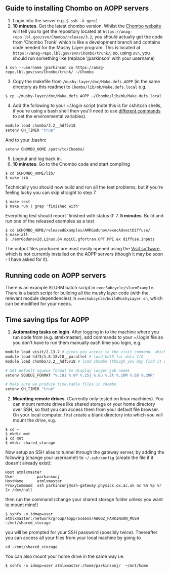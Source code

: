 ## Guide to installing Chombo on AOPP servers

1. Login into the server e.g. `$ ssh -X gyre1`
2. **10 minutes**. Get the latest chombo version. 
Whilst the [Chombo website](https://anag-repo.lbl.gov/chombo-3.2/access.html) will tell you to get the repository located at 
`https://anag-repo.lbl.gov/svn/Chombo/release/3.2`,
you should actually get the code from 'Chombo Trunk' which is like a development branch and contains code needed for the Mushy Layer program. This is located at
`https://anag-repo.lbl.gov/svn/Chombo/trunk/`, 
so, using `svn`, you should run something like (replace 'jparkinson' with your username)
```console
$ svn --username jparkinson co https://anag-repo.lbl.gov/svn/Chombo/trunk/ ~/Chombo
```
3. Copy the makefile from `/mushy-layer/doc/Make.defs.AOPP` (in the same directory as this readme) to `Chombo/lib/mk/Make.defs.local` e.g.
```console
$ cp ~/mushy-layer/doc/Make.defs.AOPP ~/Chombo/lib/mk/Make.defs.local
```
4. Add the following to your ~/.login script (note this is for csh/tcsh shells, if you're using a bash shell then you'll need to use [different commands](https://web.fe.up.pt/~jmcruz/etc/unix/sh-vs-csh.html) to set the environmental variables).
```bash
module load chombo/3.2__hdf5v18
setenv CH_TIMER "true"
```
And to your .bashrc
```bash
setenv CHOMBO_HOME /path/to/Chombo/
```
5. Logout and log back in.
6. **10 minutes**. Go to the Chombo code and start compiling
```console
$ cd $CHOMBO_HOME/lib/
$ make lib
```
Technically you should now build and run all the test problems, but if you're feeling lucky you can skip straight to step 7.
```console
$ make test
$ make run | grep 'finished with'
```
Everything test should report 'finished with status 0'
7. **5 minutes**. Build and run one of the released examples as a test
```console
$ cd $CHOMBO_HOME/releasedExamples/AMRGodunov/execAdvectDiffuse/
$ make all
$ ./amrGodunov2d.Linux.64.mpiCC.gfortran.OPT.MPI.ex diffuse.inputs 
```
The output files produced are most easily opened using the [Visit software](https://wci.llnl.gov/simulation/computer-codes/visit), which is not currently installed on the AOPP servers (though it may be soon - I have asked for it).


## Running code on AOPP servers
There is an example SLURM batch script in `execSubcycle/slurmExample`.
There is a batch script for building all the mushy layer code (with the relevant module dependencies) in `execSubcycle/buildMushyLayer.sh`, which can be modified for your needs.


## Time saving tips for AOPP
1.  **Automating tasks on login**. After logging in to the machine where you run code from (e.g. atmlxmaster), add commands to your ~/.login file so you don't have to run them manually each time you login, e.g.
```bash
module load visit/2.13.2 # gives you access to the visit command, which will let you visualise hdf5 files
module load hdf5/1.8.18v18__parallel # load hdf5 for data I/O
module load chombo/3.2__hdf5v18 # load chombo (though you may find it easier to just compile your own copy locally)

# Set default squeue format to display longer job names
setenv SQUEUE_FORMAT "%.18i %.9P %.25j %.8u %.2t %.10M %.6D %.20R"

# Make sure we produce time.table files in chombo
setenv CH_TIMER "true"
```

2. **Mounting remote drives**. (Currently only tested on linux machines). You can mount remote drives like shared storage or your home directory over SSH, so that you can access them from your default file browser. On your local computer, first create a blank directory into which you will mount the drive, e.g.
```console
$ cd ~
$ mkdir mnt
$ cd mnt
$ mkdir shared_storage
```
Now setup an SSH alias to tunnel through the gateway server, by adding the following (change your username!) to `~/.ssh/config` (create the file if it doesn't already exist):
```
Host atmlxmaster
User          parkinsonj
HostName      atmlxmaster
ProxyCommand  ssh parkinsonj@ssh-gateway.physics.ox.ac.uk nc %h %p %r 2> /dev/null
```
then run the command (change your shared storage folder unless you want to mount mine!)
```console
$ sshfs -o idmap=user atmlxmaster:/network/group/aopp/oceans/AW002_PARKINSON_MUSH ~/mnt/shared_storage
```
you will be prompted for your SSH password (possibly twice). Thereafter you can access all your files from your local machine by going to
```
cd ~/mnt/shared_storage
```
You can also mount your home drive in the same way i.e.
```console
$ sshfs -o idmap=user atmlxmaster:/home/parkinsonj/  ~/mnt/home
```
